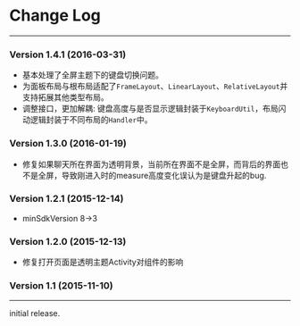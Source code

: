 # Change Log
---

### Version 1.4.1 (2016-03-31)

- 基本处理了全屏主题下的键盘切换问题。
- 为面板布局与根布局适配了`FrameLayout`、`LinearLayout`、`RelativeLayout`并支持拓展其他类型布局。
- 调整接口，更加解耦: 键盘高度与是否显示逻辑封装于`KeyboardUtil`，布局闪动逻辑封装于不同布局的`Handler`中。

### Version 1.3.0 (2016-01-19)

- 修复如果聊天所在界面为透明背景，当前所在界面不是全屏，而背后的界面也不是全屏，导致刚进入时的measure高度变化误认为是键盘升起的bug.

### Version 1.2.1 (2015-12-14)

- minSdkVersion 8->3

### Version 1.2.0 (2015-12-13)

- 修复打开页面是透明主题Activity对组件的影响

### Version 1.1 (2015-11-10)
---

initial release.

